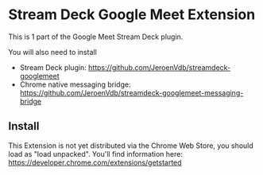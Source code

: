 # Stream Deck Google Meet Extension

This is 1 part of the Google Meet Stream Deck plugin.

You will also need to install

- Stream Deck plugin: https://github.com/JeroenVdb/streamdeck-googlemeet
- Chrome native messaging bridge: https://github.com/JeroenVdb/streamdeck-googlemeet-messaging-bridge

## Install

This Extension is not yet distributed via the Chrome Web Store, you should load as "load unpacked". You'll find information here: https://developer.chrome.com/extensions/getstarted
